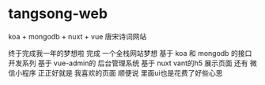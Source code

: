 # tangsong-web
koa + mongodb + nuxt + vue  唐宋诗词网站

终于完成我一年的梦想啦
完成 一个全栈网站梦想
基于 koa 和 mongodb 的接口开发系列
基于 vue-admin的 后台管理系统
基于 nuxt vant的h5 展示页面
还有 微信小程序
正正好就是  我喜欢的页面
顺便说 里面ui也是花费了好些心思

